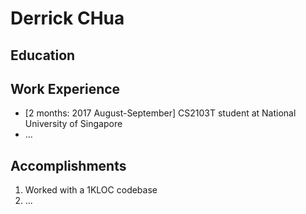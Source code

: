 # Derrick CHua

## Education

## Work Experience

* [2 months: 2017 August-September] CS2103T student at National University of Singapore 
* ...

## Accomplishments

1. Worked with a 1KLOC codebase
2. ...
